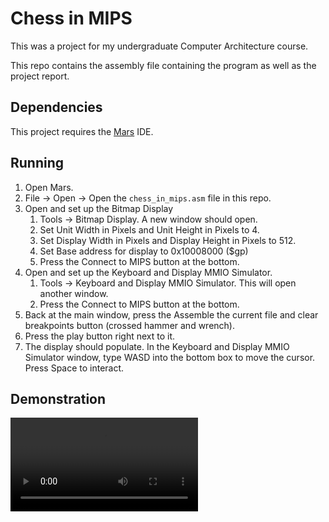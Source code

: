 # Chess in MIPS

This was a project for my undergraduate Computer Architecture course.

This repo contains the assembly file containing the program as well
as the project report.

## Dependencies

This project requires the [Mars](https://dpetersanderson.github.io/) IDE.

## Running

1. Open Mars.
2. File -> Open -> Open the `chess_in_mips.asm` file in this repo.
3. Open and set up the Bitmap Display
    1. Tools -> Bitmap Display. A new window should open.
    2. Set Unit Width in Pixels and Unit Height in Pixels to 4.
    3. Set Display Width in Pixels and Display Height in Pixels to 512.
    4. Set Base address for display to 0x10008000 ($gp)
    5. Press the Connect to MIPS button at the bottom.
4. Open and set up the Keyboard and Display MMIO Simulator.
    1. Tools -> Keyboard and Display MMIO Simulator. This will open 
       another window.
    2. Press the Connect to MIPS button at the bottom.
5. Back at the main window, press the Assemble the current file and clear breakpoints button (crossed hammer and wrench).
6. Press the play button right next to it.
7. The display should populate. In the Keyboard and Display MMIO
   Simulator window, type WASD into the bottom box to move the cursor.
   Press Space to interact.

## Demonstration

![Demonstration](https://github.com/Ottatop/chess-in-mips/blob/main/demonstration.mp4)

